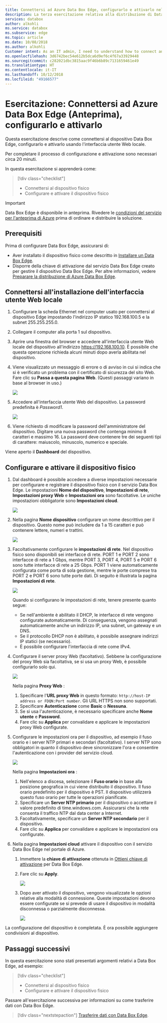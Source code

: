 ```yaml
---
title: Connettersi ad Azure Data Box Edge, configurarlo e attivarlo nel portale di Azure | Microsoft Docs
description: La terza esercitazione relativa alla distribuzione di Data Box Edge illustra come connettersi al dispositivo fisico, configurarlo e attivarlo.
services: databox
author: alkohli
ms.service: databox
ms.subservice: edge
ms.topic: article
ms.date: 10/08/2018
ms.author: alkohli
Customer intent: As an IT admin, I need to understand how to connect and activate Data Box Edge so I can use it to transfer data to Azure.
ms.openlocfilehash: 3d6742bec54e612b5dca6d9ef6c4f67a33929448
ms.sourcegitcommit: c282021dbc3815aac9f46b6b89c7131659461e49
ms.translationtype: HT
ms.contentlocale: it-IT
ms.lasthandoff: 10/12/2018
ms.locfileid: "49166577"
---
```

# <a name="tutorial-connect-set-up-activate-azure-data-box-edge-preview"></a>Esercitazione: Connettersi ad Azure Data Box Edge (Anteprima), configurarlo e attivarlo 

Questa esercitazione descrive come connettersi al dispositivo Data Box Edge, configurarlo e attivarlo usando l'interfaccia utente Web locale. 

Per completare il processo di configurazione e attivazione sono necessari circa 20 minuti. 

In questa esercitazione si apprenderà come:

> [!div class="checklist"]
> * Connettersi al dispositivo fisico
> * Configurare e attivare il dispositivo fisico

> [!IMPORTANT]
> Data Box Edge è disponibile in anteprima. Rivedere le [condizioni del servizio per l'anteprima di Azure](https://azure.microsoft.com/support/legal/preview-supplemental-terms/) prima di ordinare e distribuire la soluzione. 


## <a name="prerequisites"></a>Prerequisiti

Prima di configurare Data Box Edge, assicurarsi di:

* Aver installato il dispositivo fisico come descritto in [Installare un Data Box Edge](data-box-edge-deploy-install.md).
* Disporre della chiave di attivazione dal servizio Data Box Edge creato per gestire il dispositivo Data Box Edge. Per altre informazioni, vedere [Preparare la distribuzione di Azure Data Box Edge](data-box-edge-deploy-prep.md).

## <a name="connect-to-the-local-web-ui-setup"></a>Connettersi all'installazione dell'interfaccia utente Web locale 

1. Configurare la scheda Ethernet nel computer usato per connettersi al dispositivo Edge impostando l'indirizzo IP statico 192.168.100.5 e la subnet 255.255.255.0.
2. Collegare il computer alla porta 1 sul dispositivo. 
3. Aprire una finestra del browser e accedere all'interfaccia utente Web locale del dispositivo all'indirizzo https://192.168.100.10. È possibile che questa operazione richieda alcuni minuti dopo averla abilitata nel dispositivo. 
4. Viene visualizzato un messaggio di errore o di avviso in cui si indica che si è verificato un problema con il certificato di sicurezza del sito Web. Fare clic su **Passa a questa pagina Web**. (Questi passaggi variano in base al browser in uso.)
   
    ![](./media/data-box-edge-deploy-connect-setup-activate/image2.png)

2. Accedere all'interfaccia utente Web del dispositivo. La password predefinita è *Password1*. 
   
    ![](./media/data-box-edge-deploy-connect-setup-activate/image3.png)

3. Viene richiesto di modificare la password dell'amministratore del dispositivo. Digitare una nuova password che contenga minimo 8 caratteri e massimo 16. La password deve contenere tre dei seguenti tipi di carattere: maiuscolo, minuscolo, numerico e speciale.

Viene aperto il **Dashboard** del dispositivo.

## <a name="set-up-and-activate-the-physical-device"></a>Configurare e attivare il dispositivo fisico
 
1. Dal dashboard è possibile accedere a diverse impostazioni necessarie per configurare e registrare il dispositivo fisico con il servizio Data Box Edge. Le impostazioni **Nome del dispositivo**, **Impostazioni di rete**, **Impostazioni proxy Web** e **Impostazioni ora** sono facoltative. Le uniche impostazioni obbligatorie sono **Impostazioni cloud**.
   
    ![](./media/data-box-edge-deploy-connect-setup-activate/set-up-activate-1.png)

2. Nella pagina **Nome dispositivo** configurare un nome descrittivo per il dispositivo. Questo nome può includere da 1 a 15 caratteri e può contenere lettere, numeri e trattini.

    ![](./media/data-box-edge-deploy-connect-setup-activate/set-up-activate-2.png)

3. Facoltativamente configurare le **impostazioni di rete**. Nel dispositivo fisico sono disponibili sei interfacce di rete. PORT 1 e PORT 2 sono interfacce di rete a 1 Gbps, mentre PORT 3, PORT 4, PORT 5 e PORT 6 sono tutte interfacce di rete a 25 Gbps. PORT 1 viene automaticamente configurata come porta di sola gestione, mentre le porte comprese tra PORT 2 e PORT 6 sono tutte porte dati. Di seguito è illustrata la pagina **Impostazioni di rete**.
    
    ![](./media/data-box-edge-deploy-connect-setup-activate/set-up-activate-3.png)
   
    Quando si configurano le impostazioni di rete, tenere presente quanto segue:

    - Se nell'ambiente è abilitato il DHCP, le interfacce di rete vengono configurate automaticamente. Di conseguenza, vengono assegnati automaticamente anche un indirizzo IP, una subnet, un gateway e un DNS.
    - Se il protocollo DHCP non è abilitato, è possibile assegnare indirizzi IP statici (se necessario).
    - È possibile configurare l'interfaccia di rete come IPv4.
   
4. Configurare il server proxy Web (facoltativo). Sebbene la configurazione del proxy Web sia facoltativa, se si usa un proxy Web, è possibile configurarlo solo qui.
   
   ![](./media/data-box-edge-deploy-connect-setup-activate/set-up-activate-4.png)
   
   Nella pagina **Proxy Web** :
   
   1. Specificare l'**URL proxy Web** in questo formato: `http://host-IP address or FDQN:Port number`. Gli URL HTTPS non sono supportati.
   2. Specificare **Autenticazione** come **Basic** o **Nessuna**.
   3. Se si usa l'autenticazione, è necessario specificare anche **Nome utente** e **Password**.
   4. Fare clic su **Applica** per convalidare e applicare le impostazioni proxy Web configurate.

5. Configurare le impostazioni ora per il dispositivo, ad esempio il fuso orario e i server NTP primari e secondari (facoltativo). I server NTP sono obbligatori in quanto il dispositivo deve sincronizzare l'ora e consentire l'autenticazione con i provider del servizio cloud.
    
    ![](./media/data-box-edge-deploy-connect-setup-activate/set-up-activate-5.png)
    
    Nella pagina **Impostazioni ora** :
    
    1. Nell'elenco a discesa, selezionare il **Fuso orario** in base alla posizione geografica in cui viene distribuito il dispositivo. Il fuso orario predefinito per il dispositivo è PST. Il dispositivo utilizzerà questo fuso orario per tutte le operazioni pianificate.
    2. Specificare un **Server NTP primario** per il dispositivo o accettare il valore predefinito di time.windows.com. Assicurarsi che la rete consenta il traffico NTP dal data center a Internet.
    3. Facoltativamente, specificare un **Server NTP secondario** per il dispositivo.
    4. Fare clic su **Applica** per convalidare e applicare le impostazioni ora configurate.

6. Nella pagina **Impostazioni cloud** attivare il dispositivo con il servizio Data Box Edge nel portale di Azure.
    
    1. Immettere la **chiave di attivazione** ottenuta in [Ottieni chiave di attivazione](data-box-edge-deploy-prep.md#get-the-activation-key) per Data Box Edge.

    2. Fare clic su **Apply**. 
       
         ![](./media/data-box-edge-deploy-connect-setup-activate/set-up-activate-6.png)
    
    3. Dopo aver attivato il dispositivo, vengono visualizzate le opzioni relative alla modalità di connessione. Queste impostazioni devono essere configurate se si prevede di usare il dispositivo in modalità disconnessa o parzialmente disconnessa. 

        ![](./media/data-box-edge-deploy-connect-setup-activate/set-up-activate-7.png)    

La configurazione del dispositivo è completata. È ora possibile aggiungere condivisioni al dispositivo.


## <a name="next-steps"></a>Passaggi successivi

In questa esercitazione sono stati presentati argomenti relativi a Data Box Edge, ad esempio:

> [!div class="checklist"]
> * Connettersi al dispositivo fisico
> * Configurare e attivare il dispositivo fisico


Passare all'esercitazione successiva per informazioni su come trasferire dati con Data Box Edge.

> [!div class="nextstepaction"]
> [Trasferire dati con Data Box Edge](./data-box-edge-deploy-add-shares.md).